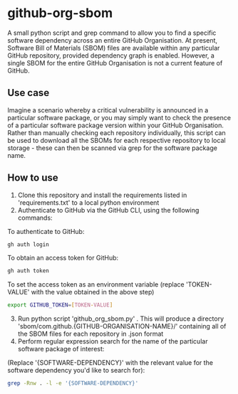 # github-org-sbom
A small python script and grep command to allow you to find a specific software dependency across an entire GitHub Organisation. At present, Software Bill of Materials (SBOM) files are available within any particular GitHub repository, provided dependency graph is enabled. However, a single SBOM for the entire GitHub Organisation is not a current feature of GitHub.

## Use case
Imagine a scenario whereby a critical vulnerability is announced in a particular software package, or you may simply want to check the presence of a particular software package version within your GitHub Organisation. Rather than manually checking each repository individually, this script can be used to download all the SBOMs for each respective repository to local storage - these can then be scanned via grep for the software package name.

## How to use

1) Clone this repository and install the requirements listed in 'requirements.txt' to a local python environment
2) Authenticate to GitHub via the GitHub CLI, using the following commands:

To authenticate to GitHub:
```bash
gh auth login
```

To obtain an access token for GitHub:
```bash
gh auth token
```

To set the access token as an environment variable (replace 'TOKEN-VALUE' with the value obtained in the above step)
```bash
export GITHUB_TOKEN=[TOKEN-VALUE]
```
3) Run python script 'github_org_sbom.py' . This will produce a directory 'sbom/com.github.{GITHUB-ORGANISATION-NAME}/' containing all of the SBOM files for each repository in .json format
4) Perform regular expression search for the name of the particular software package of interest:

(Replace '{SOFTWARE-DEPENDENCY}' with the relevant value for the software dependency you'd like to search for):
```bash
grep -Rnw . -l -e '{SOFTWARE-DEPENDENCY}'
```